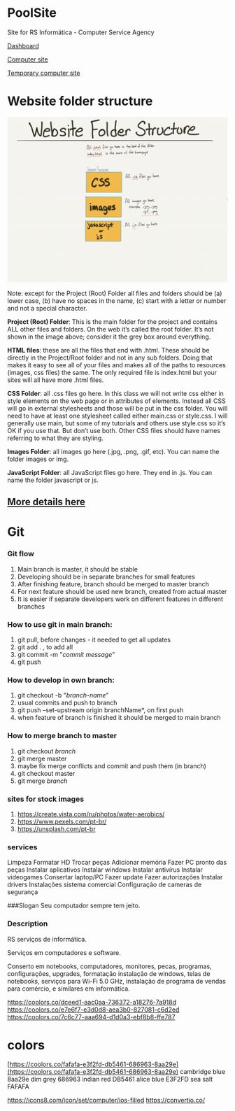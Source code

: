 # PoolSite
Site for RS Informática - Computer Service Agency

[Dashboard](https://trello.com/b/syyDKl42/pool-site)

[Computer site](https://rsinformatica.com.br)

[Temporary computer site](https://podmev.github.io/computersite)

# Website folder structure

![Website folder structure](https://github.com/Podmev/PoolSite/blob/master/images/WebsiteFolderStructure.png?raw=true)

Note: except for the Project (Root) Folder all files and folders should be (a) lower case, (b) have no spaces in the name, (c) start with a letter or number and not a special character.

**Project (Root) Folder**: This is the main folder for the project and contains ALL other files and folders. On the web it’s called the root folder. It’s not shown in the image above; consider it the grey box around everything.

**HTML files**: these are all the files that end with .html. These should be directly in the Project/Root folder and not in any sub folders. Doing that makes it easy to see all of your files and makes all of the paths to resources (images, css files) the same. The only required file is index.html but your sites will all have more .html files.

**CSS Folder**: all .css files go here. In this class we will not write css either in style elements on the web page or in attributes of elements. Instead all CSS will go in external stylesheets and those will be put in the css folder. You will need to have at least one stylesheet called either main.css or style.css. I will generally use main, but some of my tutorials and others use style.css so it’s OK if you use that. But don’t use both. Other CSS files should have names referring to what they are styling.

**Images Folder**: all images go here (.jpg, .png, .gif, etc). You can name the folder images or img.

**JavaScript Folder**: all JavaScript files go here. They end in .js. You can name the folder javascript or js.

## [More details here](https://webexpe.com/blog/folder-structure-for-web-development/)

# Git

### Git flow
1. Main branch is master, it should be stable
2. Developing should be in separate branches for small features
3. After finishing feature, branch should be merged to master branch
4. For next feature should be used new branch, created from actual master
5. It is easier if separate developers work on different features in different branches

### How to use git in main branch:
1. git pull, before changes - it needed to get all updates
2. git add . , to add all
3. git commit -m "*commit message*"
4. git push

### How to develop in own branch:
1. git checkout -b "*branch-name*"
2. usual commits and push to branch
3. git push –set-upstream origin branchName*, on first push
4. when feature of branch is finished it should be merged to main branch

### How to merge branch to master
1. git checkout *branch*
2. git merge master
3. maybe fix merge conflicts and commit and push them  (in branch)
4. git checkout master
5. git merge *branch*

### sites for stock images
1. https://create.vista.com/ru/photos/water-aerobics/
2. https://www.pexels.com/pt-br/
3. https://unsplash.com/pt-br


### services
Limpeza
Formatar HD
Trocar peças
Adicionar memória
Fazer PC pronto das peças
Instalar aplicativos
Instalar windows
Instalar antivírus
Instalar videogames
Consertar laptop/PC
Fazer update
Fazer autorizações
Instalar drivers
Instalações sistema comercial
Configuração de cameras de segurança

###Slogan
Seu computador sempre tem jeito.

### Description
RS serviços de informática.

Serviços em computadores e software.

Conserto em notebooks, computadores, monitores, pecas, programas, configurações, upgrades, 
formatação instalação de windows, telas de notebooks, serviços para Wi-Fi 5.0 GHz,
instalação de programa de vendas para comércio, e similares em informática.

https://coolors.co/dceed1-aac0aa-736372-a18276-7a918d
https://coolors.co/e7e6f7-e3d0d8-aea3b0-827081-c6d2ed
https://coolors.co/7c6c77-aaa694-d1d0a3-ebf8b8-ffe787

# colors
[https://coolors.co/fafafa-e3f2fd-db5461-686963-8aa29e](https://coolors.co/fafafa-e3f2fd-db5461-686963-8aa29e)
cambridge blue 8aa29e
dim grey 686963
indian red DB5461
alice blue E3F2FD
sea salt FAFAFA

https://icons8.com/icon/set/computer/ios-filled
https://convertio.co/